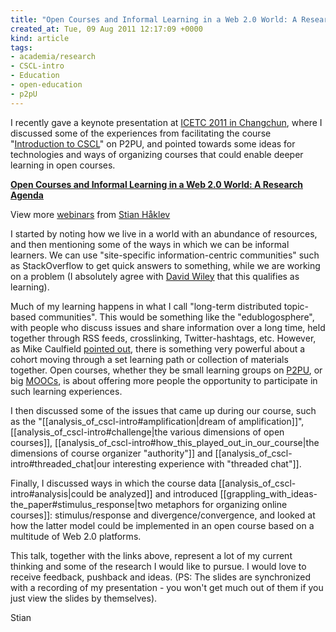 ```yaml
---
title: "Open Courses and Informal Learning in a Web 2.0 World: A Research Agenda"
created_at: Tue, 09 Aug 2011 12:17:09 +0000
kind: article
tags:
- academia/research
- CSCL-intro
- Education
- open-education
- p2pU
---
```


I recently gave a keynote presentation at [ICETC 2011 in
Changchun](http://reganmian.net/blog/2011/08/09/icetc-in-changchun-international-conferences-in-china/),
where I discussed some of the experiences from facilitating the course
"[Introduction to
CSCL](http://new.p2pu.org/en/groups/introduction-to-the-field-of-computer-supported-co/content/full-description/)"
on P2PU, and pointed towards some ideas for technologies and ways of
organizing courses that could enable deeper learning in open courses.

**[Open Courses and Informal Learning in a Web 2.0 World: A Research
Agenda](http://www.slideshare.net/houshuang/open-courses-and-informal-learning-in-a-web-20-world-a-research-agenda "Open Courses and Informal Learning in a Web 2.0 World: A Research Agenda")**

View more [webinars](http://www.slideshare.net/) from [Stian
Håklev](http://www.slideshare.net/houshuang)

I started by noting how we live in a world with an abundance of
resources, and then mentioning some of the ways in which we can be
informal learners. We can use "site-specific information-centric
communities" such as StackOverflow to get quick answers to something,
while we are working on a problem (I absolutely agree with [David
Wiley](http://opencontent.org/blog/archives/1882) that this qualifies as
learning).

Much of my learning happens in what I call "long-term distributed
topic-based communities". This would be something like the
"edublogosphere", with people who discuss issues and share information
over a long time, held together through RSS feeds, crosslinking,
Twitter-hashtags, etc. However, as Mike Caulfield [pointed
out](http://webcache.googleusercontent.com/search?q=cache:PInY24gtNdsJ:mikecaulfield.com/2009/01/09/rise-of-the-cohort-educational-and-otherwise/+http://mikecaulfield.com/2009/01/09/rise-of-the-cohort-educational-and-otherwise/&cd=1&hl=en&ct=clnk&gl=us&source=www.google.com),
there is something very powerful about a cohort moving through a set
learning path or collection of materials together. Open courses, whether
they be small learning groups on [P2PU](http://p2pu.org), or big
[MOOCs](http://mooc.ca), is about offering more people the opportunity
to participate in such learning experiences.

I then discussed some of the issues that came up during our course, such
as the "[[analysis_of_cscl-intro\#amplification|dream of
amplification]]", [[analysis_of_cscl-intro\#challenge|the various
dimensions of open courses]],
[[analysis_of_cscl-intro\#how_this_played_out_in_our_course|the
dimensions of course organizer "authority"]] and
[[analysis_of_cscl-intro\#threaded_chat|our interesting experience
with "threaded chat"]].

Finally, I discussed ways in which the course data
[[analysis_of_cscl-intro\#analysis|could be analyzed]] and introduced
[[grappling_with_ideas-the_paper\#stimulus_response|two metaphors
for organizing online courses]]: stimulus/response and
divergence/convergence, and looked at how the latter model could be
implemented in an open course based on a multitude of Web 2.0 platforms.

This talk, together with the links above, represent a lot of my current
thinking and some of the research I would like to pursue. I would love
to receive feedback, pushback and ideas. (PS: The slides are
synchronized with a recording of my presentation - you won't get much
out of them if you just view the slides by themselves).

Stian
